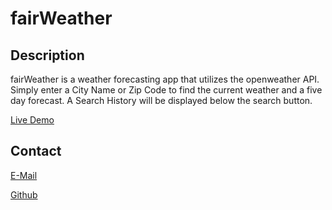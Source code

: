 # fairWeather

  ## Description
          
  fairWeather is a weather forecasting app that utilizes the openweather API.  Simply enter a City Name or Zip Code to find the current weather and a five day forecast.  A Search History will be displayed below the search button.  

  [Live Demo](https://hezakai.github.io/fairWeather/)

  ## Contact

  [E-Mail](mailto:graves.eric@gmail.com)

  [Github](https://github.com/Hezakai)